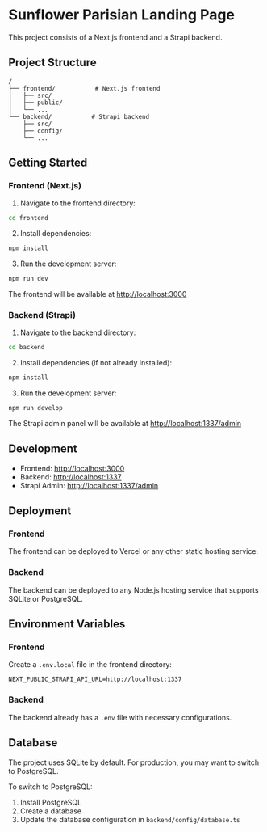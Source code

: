 # Sunflower Parisian Landing Page

This project consists of a Next.js frontend and a Strapi backend.

## Project Structure

```
/
├── frontend/           # Next.js frontend
│   ├── src/
│   ├── public/
│   └── ...
└── backend/           # Strapi backend
    ├── src/
    ├── config/
    └── ...
```

## Getting Started

### Frontend (Next.js)

1. Navigate to the frontend directory:
```bash
cd frontend
```

2. Install dependencies:
```bash
npm install
```

3. Run the development server:
```bash
npm run dev
```

The frontend will be available at [http://localhost:3000](http://localhost:3000)

### Backend (Strapi)

1. Navigate to the backend directory:
```bash
cd backend
```

2. Install dependencies (if not already installed):
```bash
npm install
```

3. Run the development server:
```bash
npm run develop
```

The Strapi admin panel will be available at [http://localhost:1337/admin](http://localhost:1337/admin)

## Development

- Frontend: [http://localhost:3000](http://localhost:3000)
- Backend: [http://localhost:1337](http://localhost:1337)
- Strapi Admin: [http://localhost:1337/admin](http://localhost:1337/admin)

## Deployment

### Frontend
The frontend can be deployed to Vercel or any other static hosting service.

### Backend
The backend can be deployed to any Node.js hosting service that supports SQLite or PostgreSQL.

## Environment Variables

### Frontend
Create a `.env.local` file in the frontend directory:
```
NEXT_PUBLIC_STRAPI_API_URL=http://localhost:1337
```

### Backend
The backend already has a `.env` file with necessary configurations.

## Database
The project uses SQLite by default. For production, you may want to switch to PostgreSQL.

To switch to PostgreSQL:
1. Install PostgreSQL
2. Create a database
3. Update the database configuration in `backend/config/database.ts`
